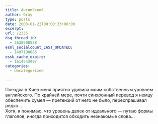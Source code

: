 ```yaml
---
title: Английский
author: Gray
type: posts
date: 2003-01-22T08:00:33+00:00
excerpt:
url: /2335
dsq_thread_id:
  - 2638500558
esml_socialcount_LAST_UPDATED:
  - 1497190086
essb_cache_expire:
  - 1614543997
categories:
  - Uncategorized

---
```








Поездка в Киев меня приятно удивила моим собственным уровнем английского. По крайней мере, почти синхронный перевод я немцу обеспечить сумел &#8212; претензий от него не было, переспрашивал редко&#8230;  
Хотя, я понимаю, что уровень далек от идеального &#8212; путаю формы глаголов, иногда приходится обходить незнакомые слова&#8230;